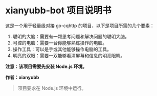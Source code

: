 # xianyubb-bot 项目说明书

这是一个用于轻量级对接 go-cqhttp 的项目，以下是项目所需的几个要素：

1. 聪明的大脑：需要有一颗思考问题和解决问题的聪明大脑。
2. 可控的电脑：需要一台你能够熟练操作的电脑。
3. 操作工具：可以是手或其他能够操作电脑的工具。
4. 明亮的双眼：需要一双能够看清屏幕和信息的明亮眼睛。

**注意：该项目需要先安装 Node.js 环境。**

**作者：xianyubb**

> 项目要求在 Node.js 环境中运行。




